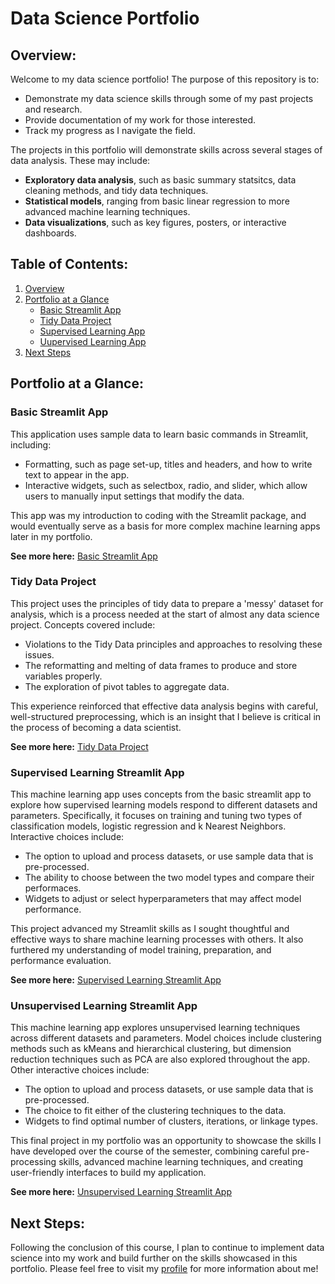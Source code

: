 # Data Science Portfolio

## Overview:
Welcome to my data science portfolio! The purpose of this repository is to:
- Demonstrate my data science skills through some of my past projects and research.
- Provide documentation of my work for those interested.
- Track my progress as I navigate the field.

The projects in this portfolio will demonstrate skills across several stages of data analysis. These may include:
- **Exploratory data analysis**, such as basic summary statsitcs, data cleaning methods, and tidy data techniques.
- **Statistical models**, ranging from basic linear regression to more advanced machine learning techniques.
- **Data visualizations**, such as key figures, posters, or interactive dashboards.

## Table of Contents:
1. [Overview](#overview)
2. [Portfolio at a Glance](#portfolio-at-a-glance)   
   - [Basic Streamlit App](#basic-streamlit-app)
   - [Tidy Data Project](#tidy-data-project)
   - [Supervised Learning App](#supervised-learning-streamlit-app)
   - [Uupervised Learning App](#unsupervised-learning-streamlit-app)
3. [Next Steps](#next-steps)
   
## Portfolio at a Glance:

### Basic Streamlit App
This application uses sample data to learn basic commands in Streamlit, including:
- Formatting, such as page set-up, titles and headers, and how to write text to appear in the app.
- Interactive widgets, such as selectbox, radio, and slider, which allow users to manually input settings that modify the data.

This app was my introduction to coding with the Streamlit package, and would eventually serve as a basis for more complex machine learning apps later in my portfolio.

**See more here:** [Basic Streamlit App](https://github.com/llatimer031/Latimer-Data-Science-Portfolio/tree/main/basic-streamlit-app)

### Tidy Data Project
This project uses the principles of tidy data to prepare a 'messy' dataset for analysis, which is a process needed at the start of almost any data science project. Concepts covered include:
- Violations to the Tidy Data principles and approaches to resolving these issues.
- The reformatting and melting of data frames to produce and store variables properly.
- The exploration of pivot tables to aggregate data.

This experience reinforced that effective data analysis begins with careful, well-structured preprocessing, which is an insight that I believe is critical in the process of becoming a data scientist.
  
**See more here:** [Tidy Data Project](https://github.com/llatimer031/Latimer-Data-Science-Portfolio/tree/main/TidyData-Project)
  
### Supervised Learning Streamlit App
This machine learning app uses concepts from the basic streamlit app to explore how supervised learning models respond to different datasets and parameters. Specifically, it focuses on training and tuning two types of classification models, logistic regression and k Nearest Neighbors. Interactive choices include:
- The option to upload and process datasets, or use sample data that is pre-processed.
- The ability to choose between the two model types and compare their performaces.
- Widgets to adjust or select hyperparameters that may affect model performance.

This project advanced my Streamlit skills as I sought thoughtful and effective ways to share machine learning processes with others. It also furthered my understanding of model training, preparation, and performance evaluation.

**See more here:** [Supervised Learning Streamlit App](https://github.com/llatimer031/Latimer-Data-Science-Portfolio/tree/main/MLStreamlitApp)

### Unsupervised Learning Streamlit App
This machine learning app explores unsupervised learning techniques across different datasets and parameters. Model choices include clustering methods such as kMeans and hierarchical clustering, but dimension reduction techniques such as PCA are also explored throughout the app. Other interactive choices include:
- The option to upload and process datasets, or use sample data that is pre-processed.
- The choice to fit either of the clustering techniques to the data.
- Widgets to find optimal number of clusters, iterations, or linkage types.

This final project in my portfolio was an opportunity to showcase the skills I have developed over the course of the semester, combining careful pre-processing skills, advanced machine learning techniques, and creating user-friendly interfaces to build my application. 

**See more here:** [Unsupervised Learning Streamlit App](https://github.com/llatimer031/Latimer-Data-Science-Portfolio/tree/main/MLUnsupervisedApp)
    
## Next Steps:
Following the conclusion of this course, I plan to continue to implement data science into my work and build further on the skills showcased in this portfolio. 
Please feel free to visit my [profile](https://github.com/llatimer031) for more information about me!
